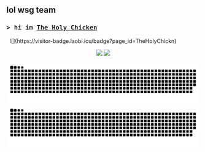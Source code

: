 ## lol wsg team

### <samp>&gt; hi im <a href="https://www.youtube.com/TheHolyChickenYT" target="_blank">The Holy Chicken</a></samp>

<p aligh="center">&nbsp; ![](https://visitor-badge.laobi.icu/badge?page_id=TheHolyChickn)</p>

<p align="center">
  <img height="190px" src="https://github-readme-stats-sigma-five.vercel.app/api?username=TheHolyChickn&show_icons=true&count_private=true&include_all_commits=true&theme=tokyonight"/>
  <img height="190px" src="https://github-readme-stats.vercel.app/api/top-langs/?username=TheHolyChickn&layout=donut&langs_count=8&theme=tokyonight"/>
</p>

<p align="center">
    <img src="https://raw.githubusercontent.com/TheHolyChickn/TheHolyChickn/output/github-contribution-grid-snake-dark.svg#gh-dark-mode-only" />
    <img src="https://raw.githubusercontent.com/TheHolyChickn/TheHolyChickn/output/github-contribution-grid-snake.svg#gh-light-mode-only" />
</p>

